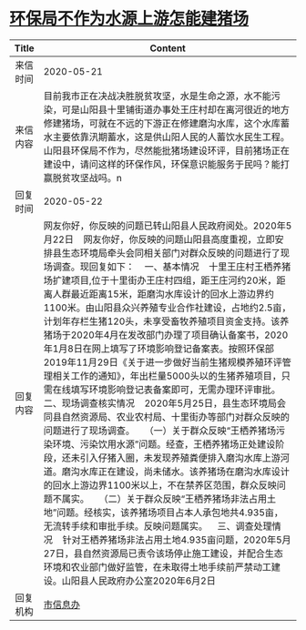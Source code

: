# <a href="http://www.shangluo.gov.cn/zmhd/ldxxxx.jsp?urltype=leadermail.LeaderMailContentUrl&wbtreeid=1112&leadermailid=5885">环保局不作为水源上游怎能建猪场</a>
|Title|Content|
|:---:|---|
|来信时间|2020-05-21|
|来信内容|目前我市正在决战决胜脱贫攻坚，水是生命之源，水不能污染，可是山阳县十里铺街道办事处王庄村却在离河很近的地方修建猪场，可就在不远的下游正在修建磨沟水库，这个水库蓄水主要依靠汛期蓄水，这是供山阳人民的人蓄饮水民生工程。山阳县环保局不作为，尽然能批猪场建设环评，目前猪场正在建设中，请问这样的环保作风，环保意识能服务于民吗？能打赢脱贫攻坚战吗。n|
|回复时间|2020-05-22|
|回复内容|网友你好，你反映的问题已转山阳县人民政府阅处。2020年5月22日    网友你好，你反映的问题山阳县高度重视，立即安排县生态环境局牵头会同相关部门对群众反映的问题进行了现场调查。现回复如下：    一、基本情况    十里王庄村王栖养猪场扩建项目,位于十里街办王庄村四组，距王庄河约20米，距离人群最近距离15米，距磨沟水库设计的回水上游边界约1100米。由山阳县众兴养殖专业合作社建设，占地约2.5亩，计划年存栏生猪120头，未享受畜牧养殖项目资金支持。该养猪场于2020年4月在发改部门办理了项目确认备案书，2020年1月8日在网上填写了环境影响登记备案表。按照环保部2019年11月29日《关于进一步做好当前生猪规模养殖环评管理相关工作的通知》，年出栏量5000头以的生猪养殖项目，只需在线填写环境影响登记表备案即可，无需办理环评审批。    二、现场调查核实情况    2020年5月25日，县生态环境局会同县自然资源局、农业农村局、十里街办等部门对群众反映的问题进行了现场调查。    （一）关于群众反映“王栖养猪场污染环境、污染饮用水源”问题。经查，王栖养猪场正处建设阶段，还未引入仔猪入圈，未发现养殖粪便排入磨沟水库上游河道。磨沟水库正在建设，尚未储水。该养猪场在磨沟水库设计的回水上游边界1100米以上，不在禁养区范围，群众反映问题不属实。    （二）关于群众反映“王栖养猪场非法占用土地”问题。经核实，该养猪场项目占本人承包地共4.935亩，无流转手续和审批手续。反映问题属实。    三、调查处理情况    针对王栖养猪场非法占用土地4.935亩问题，2020年5月27日，县自然资源局已责令该场停止施工建设，并配合生态环境和农业部门做好监管，在未取得土地手续前严禁动工建设。山阳县人民政府办公室2020年6月2日|
|回复机构|<a href="../../categories/agencies/市信息办.md">市信息办</a>|
